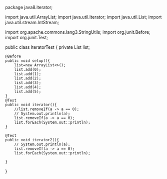 package java8.iterator;

import java.util.ArrayList;
import java.util.Iterator;
import java.util.List;
import java.util.stream.IntStream;

import org.apache.commons.lang3.StringUtils;
import org.junit.Before;
import org.junit.Test;

public class IteratorTest {
    private List<Integer> list;

    @Before
    public void setup(){
        list=new ArrayList<>();
        list.add(0);
        list.add(1);
        list.add(2);
        list.add(3);
        list.add(4);
        list.add(5);
    }
    @Test
    public void iterator(){
        //list.removeIf(a -> a == 0);
        // System.out.println(a);
        list.removeIf(a -> a == 0);
        list.forEach(System.out::println);
    }

    @Test
    public void iterator2(){
        // System.out.println(a);
        list.removeIf(a -> a == 0);
        list.forEach(System.out::println);

    }
}
